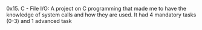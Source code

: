 0x15. C - File I/O: 
A project on C programming that made me to have the knowledge of system calls and how they are used. 
It had 4 mandatory tasks (0-3) and 1 advanced task

